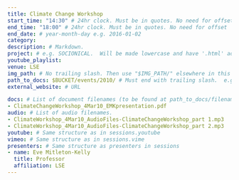 ```yaml
---
title: Climate Change Workshop
start_time: "14:30" # 24hr clock. Must be in quotes. No need for offset
end_time: "18:00" # 24hr clock. Must be in quotes. No need for offset
end_date: # year-month-day e.g. 2016-01-02
category: 
description: # Markdown.
project: # e.g. SOCIONICAL.  Will be made lowercase and have '.html' added to find page.
youtube_playlist: 
venue: LSE
img_path: # No trailing slash. Then use "$IMG_PATH/" elsewhere in this page.
path_to_docs: $BUCKET/events/2010/ # Must end with trailing slash.  e.g. $BUCKET/events/2012/
external_website: # URL

docs: # List of document filenames (to be found at path_to_docs/filename)
- ClimateChangeWorkshop_4Mar10_EMKpresentation.pdf
audio: # List of audio filenames.
- ClimateWorkshop_4Mar10_AudioFiles-ClimateChangeWorkshop_part 1.mp3
- ClimateWorkshop_4Mar10_AudioFiles-ClimateChangeWorkshop_part 2.mp3
youtube: # Same structure as in sessions.youtube
vimeo: # Same structure as in sessions.vime
presenters: # Same structure as presenters in sessions
- name: Eve Mitleton-Kelly
  title: Professor
  affiliation: LSE
---
```

